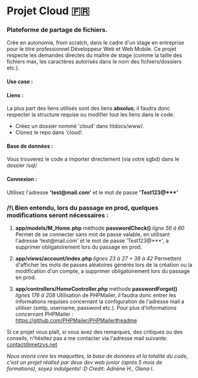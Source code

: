 # Projet Cloud :fr:

### Plateforme de partage de fichiers. 
Crée en autonomie, from scratch, dans le cadre d'un stage en entreprise pour le titre professionnel Développeur Web et Web Mobile.
Ce projet respecte les demandes directes du maître de stage (comme la taille des fichiers max, les caractères autorisés dans le nom des fichiers/dossiers etc.).

#### Use case :


#### Liens :

La plus part des liens utilisés sont des liens **absolus**, il faudra donc respecter la structure requise ou modifier tout les liens dans le code.
- Créez un dossier nommé 'cloud' dans htdocs/www/.
- Clonez le repo dans 'cloud'.

#### Base de données :
Vous trouverez le code a importer directement (via votre sgbd) dans le dossier /sql/

#### Connexion :

Utilisez l'adresse **'test\@mail.com'** et le mot de passe **'Test123\@\*\*\*'**

### /!\ Bien entendu, lors du passage en prod, quelques modifications seront nécessaires :
1) **app/models/M_Home.php** méthode **passwordCheck()** *ligne 56 à 60*
Permet de se connecter sans mot de passe valable, en utilisant l'adresse 'test\@mail.com' et le mot de passe 'Test123\@\*\*\*', a supprimer obligatoirement lors du passage en prod.

2) **app/views/account/index.php** *lignes 23 à 27 + 38 à 42*
Permettent d'afficher les mots de passes aléatoires générés lors de la création ou la modification d'un compte, a supprimer obligatoirement lors du passage en prod.

3) **app/controllers/HomeController.php** méthode **passwordForgot()** *lignes 176 à 208*
Utilisation de PHPMailer, il faudra donc entrer les informations requises concernant la configuration de l'adresse mail a utiliser (smtp, username, password etc.).
Pour plus d'informations concernant PHPMailer : https://github.com/PHPMailer/PHPMailer#readme

Si ce projet vous plaît, si vous avez des remarques, des critiques ou des conseils, n'hésitez pas a me contacter via l'adresse mail suivante: contact@metzys.net

*Nous avons crée les maquettes, la base de données et la totalité du code, c'est un projet réalisé par deux dev web junior (après 5 mois de formations), soyez indulgents! :D*
*Credit: Adnène H., Olena I.*